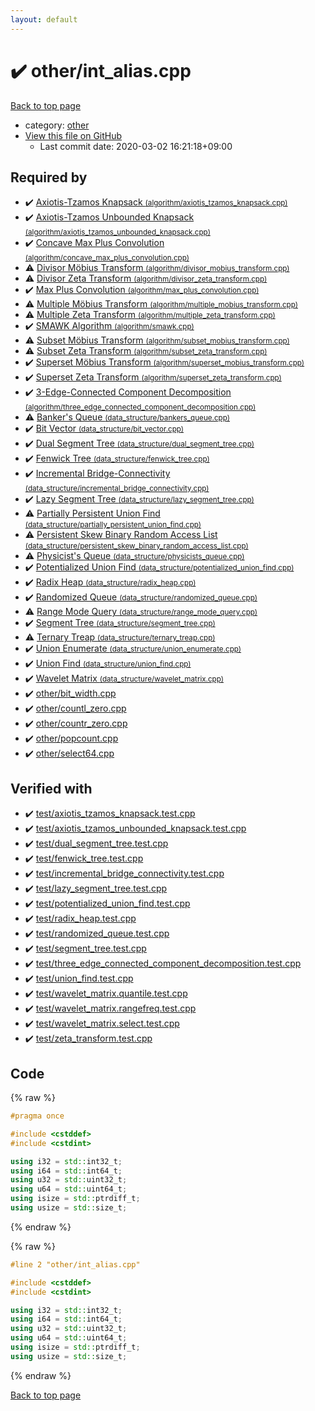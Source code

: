 ```yaml
---
layout: default
---
```


<!-- mathjax config similar to math.stackexchange -->
<script type="text/javascript" async
  src="https://cdnjs.cloudflare.com/ajax/libs/mathjax/2.7.5/MathJax.js?config=TeX-MML-AM_CHTML">
</script>
<script type="text/x-mathjax-config">
  MathJax.Hub.Config({
    TeX: { equationNumbers: { autoNumber: "AMS" }},
    tex2jax: {
      inlineMath: [ ['$','$'] ],
      processEscapes: true
    },
    "HTML-CSS": { matchFontHeight: false },
    displayAlign: "left",
    displayIndent: "2em"
  });
</script>

<script type="text/javascript" src="https://cdnjs.cloudflare.com/ajax/libs/jquery/3.4.1/jquery.min.js"></script>
<script src="https://cdn.jsdelivr.net/npm/jquery-balloon-js@1.1.2/jquery.balloon.min.js" integrity="sha256-ZEYs9VrgAeNuPvs15E39OsyOJaIkXEEt10fzxJ20+2I=" crossorigin="anonymous"></script>
<script type="text/javascript" src="../../assets/js/copy-button.js"></script>
<link rel="stylesheet" href="../../assets/css/copy-button.css" />


# :heavy_check_mark: other/int_alias.cpp

<a href="../../index.html">Back to top page</a>

* category: <a href="../../index.html#795f3202b17cb6bc3d4b771d8c6c9eaf">other</a>
* <a href="{{ site.github.repository_url }}/blob/master/other/int_alias.cpp">View this file on GitHub</a>
    - Last commit date: 2020-03-02 16:21:18+09:00




## Required by

* :heavy_check_mark: <a href="../algorithm/axiotis_tzamos_knapsack.cpp.html">Axiotis-Tzamos Knapsack <small>(algorithm/axiotis_tzamos_knapsack.cpp)</small></a>
* :heavy_check_mark: <a href="../algorithm/axiotis_tzamos_unbounded_knapsack.cpp.html">Axiotis-Tzamos Unbounded Knapsack <small>(algorithm/axiotis_tzamos_unbounded_knapsack.cpp)</small></a>
* :heavy_check_mark: <a href="../algorithm/concave_max_plus_convolution.cpp.html">Concave Max Plus Convolution <small>(algorithm/concave_max_plus_convolution.cpp)</small></a>
* :warning: <a href="../algorithm/divisor_mobius_transform.cpp.html">Divisor Möbius Transform <small>(algorithm/divisor_mobius_transform.cpp)</small></a>
* :warning: <a href="../algorithm/divisor_zeta_transform.cpp.html">Divisor Zeta Transform <small>(algorithm/divisor_zeta_transform.cpp)</small></a>
* :heavy_check_mark: <a href="../algorithm/max_plus_convolution.cpp.html">Max Plus Convolution <small>(algorithm/max_plus_convolution.cpp)</small></a>
* :warning: <a href="../algorithm/multiple_mobius_transform.cpp.html">Multiple Möbius Transform <small>(algorithm/multiple_mobius_transform.cpp)</small></a>
* :warning: <a href="../algorithm/multiple_zeta_transform.cpp.html">Multiple Zeta Transform <small>(algorithm/multiple_zeta_transform.cpp)</small></a>
* :heavy_check_mark: <a href="../algorithm/smawk.cpp.html">SMAWK Algorithm <small>(algorithm/smawk.cpp)</small></a>
* :warning: <a href="../algorithm/subset_mobius_transform.cpp.html">Subset Möbius Transform <small>(algorithm/subset_mobius_transform.cpp)</small></a>
* :warning: <a href="../algorithm/subset_zeta_transform.cpp.html">Subset Zeta Transform <small>(algorithm/subset_zeta_transform.cpp)</small></a>
* :heavy_check_mark: <a href="../algorithm/superset_mobius_transform.cpp.html">Superset Möbius Transform <small>(algorithm/superset_mobius_transform.cpp)</small></a>
* :heavy_check_mark: <a href="../algorithm/superset_zeta_transform.cpp.html">Superset Zeta Transform <small>(algorithm/superset_zeta_transform.cpp)</small></a>
* :heavy_check_mark: <a href="../algorithm/three_edge_connected_component_decomposition.cpp.html">3-Edge-Connected Component Decomposition <small>(algorithm/three_edge_connected_component_decomposition.cpp)</small></a>
* :warning: <a href="../data_structure/bankers_queue.cpp.html">Banker's Queue <small>(data_structure/bankers_queue.cpp)</small></a>
* :heavy_check_mark: <a href="../data_structure/bit_vector.cpp.html">Bit Vector <small>(data_structure/bit_vector.cpp)</small></a>
* :heavy_check_mark: <a href="../data_structure/dual_segment_tree.cpp.html">Dual Segment Tree <small>(data_structure/dual_segment_tree.cpp)</small></a>
* :heavy_check_mark: <a href="../data_structure/fenwick_tree.cpp.html">Fenwick Tree <small>(data_structure/fenwick_tree.cpp)</small></a>
* :heavy_check_mark: <a href="../data_structure/incremental_bridge_connectivity.cpp.html">Incremental Bridge-Connectivity <small>(data_structure/incremental_bridge_connectivity.cpp)</small></a>
* :heavy_check_mark: <a href="../data_structure/lazy_segment_tree.cpp.html">Lazy Segment Tree <small>(data_structure/lazy_segment_tree.cpp)</small></a>
* :warning: <a href="../data_structure/partially_persistent_union_find.cpp.html">Partially Persistent Union Find <small>(data_structure/partially_persistent_union_find.cpp)</small></a>
* :warning: <a href="../data_structure/persistent_skew_binary_random_access_list.cpp.html">Persistent Skew Binary Random Access List <small>(data_structure/persistent_skew_binary_random_access_list.cpp)</small></a>
* :warning: <a href="../data_structure/physicists_queue.cpp.html">Physicist's Queue <small>(data_structure/physicists_queue.cpp)</small></a>
* :heavy_check_mark: <a href="../data_structure/potentialized_union_find.cpp.html">Potentialized Union Find <small>(data_structure/potentialized_union_find.cpp)</small></a>
* :heavy_check_mark: <a href="../data_structure/radix_heap.cpp.html">Radix Heap <small>(data_structure/radix_heap.cpp)</small></a>
* :heavy_check_mark: <a href="../data_structure/randomized_queue.cpp.html">Randomized Queue <small>(data_structure/randomized_queue.cpp)</small></a>
* :warning: <a href="../data_structure/range_mode_query.cpp.html">Range Mode Query <small>(data_structure/range_mode_query.cpp)</small></a>
* :heavy_check_mark: <a href="../data_structure/segment_tree.cpp.html">Segment Tree <small>(data_structure/segment_tree.cpp)</small></a>
* :warning: <a href="../data_structure/ternary_treap.cpp.html">Ternary Treap <small>(data_structure/ternary_treap.cpp)</small></a>
* :heavy_check_mark: <a href="../data_structure/union_enumerate.cpp.html">Union Enumerate <small>(data_structure/union_enumerate.cpp)</small></a>
* :heavy_check_mark: <a href="../data_structure/union_find.cpp.html">Union Find <small>(data_structure/union_find.cpp)</small></a>
* :heavy_check_mark: <a href="../data_structure/wavelet_matrix.cpp.html">Wavelet Matrix <small>(data_structure/wavelet_matrix.cpp)</small></a>
* :heavy_check_mark: <a href="bit_width.cpp.html">other/bit_width.cpp</a>
* :heavy_check_mark: <a href="countl_zero.cpp.html">other/countl_zero.cpp</a>
* :heavy_check_mark: <a href="countr_zero.cpp.html">other/countr_zero.cpp</a>
* :heavy_check_mark: <a href="popcount.cpp.html">other/popcount.cpp</a>
* :heavy_check_mark: <a href="select64.cpp.html">other/select64.cpp</a>


## Verified with

* :heavy_check_mark: <a href="../../verify/test/axiotis_tzamos_knapsack.test.cpp.html">test/axiotis_tzamos_knapsack.test.cpp</a>
* :heavy_check_mark: <a href="../../verify/test/axiotis_tzamos_unbounded_knapsack.test.cpp.html">test/axiotis_tzamos_unbounded_knapsack.test.cpp</a>
* :heavy_check_mark: <a href="../../verify/test/dual_segment_tree.test.cpp.html">test/dual_segment_tree.test.cpp</a>
* :heavy_check_mark: <a href="../../verify/test/fenwick_tree.test.cpp.html">test/fenwick_tree.test.cpp</a>
* :heavy_check_mark: <a href="../../verify/test/incremental_bridge_connectivity.test.cpp.html">test/incremental_bridge_connectivity.test.cpp</a>
* :heavy_check_mark: <a href="../../verify/test/lazy_segment_tree.test.cpp.html">test/lazy_segment_tree.test.cpp</a>
* :heavy_check_mark: <a href="../../verify/test/potentialized_union_find.test.cpp.html">test/potentialized_union_find.test.cpp</a>
* :heavy_check_mark: <a href="../../verify/test/radix_heap.test.cpp.html">test/radix_heap.test.cpp</a>
* :heavy_check_mark: <a href="../../verify/test/randomized_queue.test.cpp.html">test/randomized_queue.test.cpp</a>
* :heavy_check_mark: <a href="../../verify/test/segment_tree.test.cpp.html">test/segment_tree.test.cpp</a>
* :heavy_check_mark: <a href="../../verify/test/three_edge_connected_component_decomposition.test.cpp.html">test/three_edge_connected_component_decomposition.test.cpp</a>
* :heavy_check_mark: <a href="../../verify/test/union_find.test.cpp.html">test/union_find.test.cpp</a>
* :heavy_check_mark: <a href="../../verify/test/wavelet_matrix.quantile.test.cpp.html">test/wavelet_matrix.quantile.test.cpp</a>
* :heavy_check_mark: <a href="../../verify/test/wavelet_matrix.rangefreq.test.cpp.html">test/wavelet_matrix.rangefreq.test.cpp</a>
* :heavy_check_mark: <a href="../../verify/test/wavelet_matrix.select.test.cpp.html">test/wavelet_matrix.select.test.cpp</a>
* :heavy_check_mark: <a href="../../verify/test/zeta_transform.test.cpp.html">test/zeta_transform.test.cpp</a>


## Code

<a id="unbundled"></a>
{% raw %}
```cpp
#pragma once

#include <cstddef>
#include <cstdint>

using i32 = std::int32_t;
using i64 = std::int64_t;
using u32 = std::uint32_t;
using u64 = std::uint64_t;
using isize = std::ptrdiff_t;
using usize = std::size_t;

```
{% endraw %}

<a id="bundled"></a>
{% raw %}
```cpp
#line 2 "other/int_alias.cpp"

#include <cstddef>
#include <cstdint>

using i32 = std::int32_t;
using i64 = std::int64_t;
using u32 = std::uint32_t;
using u64 = std::uint64_t;
using isize = std::ptrdiff_t;
using usize = std::size_t;

```
{% endraw %}

<a href="../../index.html">Back to top page</a>

